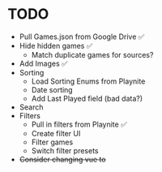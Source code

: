 # TODO
* Pull Games.json from Google Drive ✅
* Hide hidden games ✅
    * Match duplicate games for sources?
* Add Images ✅
* Sorting 
    * Load Sorting Enums from Playnite
    * Date sorting
    * Add Last Played field (bad data?)
* Search 
* Filters 
    * Pull in filters from Playnite ✅
    * Create filter UI
    * Filter games
    * Switch filter presets
* ~~Consider changing vue to <script setup> syntax~~
    * Decided against to match the Quasar standard 
* Context Menu ✅
    * Links to steam etc ✅
* Detail View (sidebar/modal? replicate playnite UI)
    * Description
    * iframe steam?
* Loading Screen
* Use Quasar table ✅
    * Use Quasar Virtual Scroll